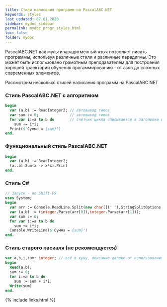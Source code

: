 ```yaml
---
title: Стили написания программ на PascalABC.NET
keywords: styles
last_updated: 07.01.2020
sidebar: mydoc_sidebar
permalink: mydoc_progr_styles.html
toc: false
folder: mydoc
---
```


PascalABC.NET как мультипарадигменный язык позволяет писать программы, используя различные стили и различные парадигмы.
Это может быть использовано грамотным преподавателем для построения хорошей траектории обучения прогаммированию - от азов до сложных современных элементов.

Рассмотрим несколько стилей написания программ на PascalABC.NET

### Стиль PascalABC.NET с алгоритмом

```pascal
begin
  var (a,b) := ReadInteger2; // автовывод типов
  var sum := 0;              // автовывод типов
  for var i:=a to b do       // счётчик цикла описывается в заголовке цикла
    sum += i*i;
  Print($'Сумма = {sum}')    
end.
```

### Функциональный стиль PascalABC.NET

```pascal
begin
  var (a,b) := ReadInteger2;
  (a..b).Sum(x -> x*x).Print
end.
```

### Стиль C#

```pascal
// Запуск - по Shift-F9
uses System;
begin
  var arr := Console.ReadLine.Split(new char[](' '),StringSplitOptions.RemoveEmptyEntries);
  var (a,b) := (integer.Parse(arr[0]),integer.Parse(arr[1]));
  var sum := 0;
  for var i:=a to b do 
    sum += i*i;
  Console.WriteLine($'Сумма = {sum}')
end.
```

### Стиль старого паскаля (не рекомендуется)

```pascal
var a,b,i,sum: integer; // всё в кучу, описание далеко от использования
begin
  Read(a,b);
  sum := 0;
  for i:=a to b do
    sum := sum + i*i;
  Write(sum)
end.
```



{% include links.html %}
